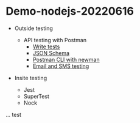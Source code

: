 # Demo-nodejs-20220616

* Outside testing
  * API testing with Postman
    * [Write tests](https://learning.postman.com/docs/writing-scripts/test-scripts/)
    * [JSON Schema](https://json-schema.org/)
    * [Postman CLI with newman](https://www.npmjs.com/package/newman)
    * [Email and SMS testing](https://mailosaur.com/)

* Insite testing
  * Jest
  * SuperTest
  * Nock 


...
test
